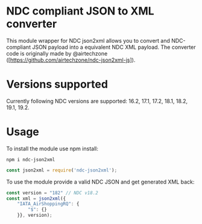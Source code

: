 # NDC compliant JSON to XML converter

This module wrapper for NDC json2xml allows you to convert and NDC-compliant JSON payload into a equivalent NDC XML payload. 
The converter code is originally made by @airtechzone ([https://github.com/airtechzone/ndc-json2xml-js]).

# Versions supported

Currently following NDC versions are supported: 16.2, 17.1, 17.2, 18.1, 18.2, 19.1, 19.2.

# Usage

To install the module use npm install:
```
npm i ndc-json2xml
```

```javascript
const json2xml = require('ndc-json2xml');
```

To use the module provide a valid NDC JSON and get generated XML back:

```javascript
const version = "182" // NDC v18.2
const xml = json2xml({
    "IATA_AirShoppingRQ": {
        "$": {}
    }}, version);
```